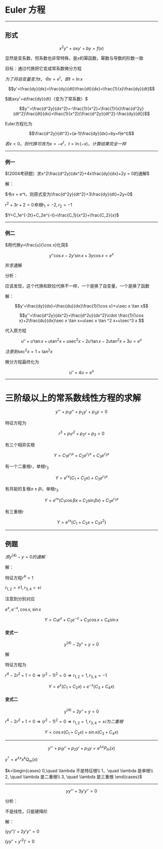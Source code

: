 # Euler 方程

---

## 形式

$$x^2y''+axy'+by=f(x)$$

显然是变系数，但系数也非常特殊，是x的幂函数，幂数与导数的阶数一致

目标：通过代换把它变成常系数微分方程

$为了将自变量变为t，令x=e^t，即t = \ln x$

$$y'=\frac{dy}{dx}=\frac{dy}{dt}\frac{dt}{dx}=\frac{1}{x}\frac{dy}{dt}$$

$故axy'=a\frac{dy}{dt}（变为了常系数）$

$$y''=\frac{d^2y}{dx^2}=-\frac{1}{x^2}+\frac{1}{x}\frac{d^2y}{dt^2}\frac{dt}{dx}=\frac{1}{x^2}(\frac{d^2y}{dt^2}-\frac{dy}{dt})$$

Euler方程化为

$$\frac{d^2y}{dt^2}+(a-1)\frac{dy}{dx}+by=f(e^t)$$

$若x<0，则代换可改为x=-e^t，t=\ln (-x)，计算结果完全一样$

---

### 例一

$(2004考研题）求x^2\frac{d^2y}{dx^2}+4x\frac{dy}{dx}+2y = 0的通解$

解：

$令x = e^t，则原式变为\frac{d^2y}{dt^2}+3\frac{dy}{dt}+2y=0$

$r^2+3r+2=0有根r_1=-2,r_2=-1$

$Y=C_1e^{-2t}+C_2e^{-t}=\frac{C_1}{x^2}+\frac{C_2}{x}$

---

### 例二

$用代换y=\frac{u}{\cos x}化简$

$$y''\cos x - 2y' \sin x +3y\cos x=e^x$$

并求通解

分析：

应该发现，这个代换和欧拉代换不一样，一个是换了自变量，一个是换了函数

解：

$$y'=\frac{dy}{dx}=\frac{du}{dx}\frac{1}{\cos x}+u\sec x \tan x$$

$$y''=\frac{d^2y}{dx^2}=\frac{d^2u}{dx^2}\cdot \frac{1}{\cos x}+2\frac{du}{dx}\sec x \tan x+u\sec x \tan ^2 x+u\sec^3 x $$

代入原方程

$$u''+u'\tan x +u\tan^2 x+u\sec^2x-2u'\tan x-2u\tan ^2x+3u=e^x$$

$注意到\sec^2 x= 1+\tan ^2x$

微分方程最终化为

$$u''+4u=e^x$$

---

# 三阶级以上的常系数线性方程的求解

$$y'''+p_1y''+p_2y'+p_3y=0$$

特征方程为

$$r^3+p_1r^2+p_2r+p_3=0$$

有三个相异实根

$$Y=C_1e^{r_1x}+C_2e^{r_2x}+C_3e^{r_3x}$$

有一个二重根r，单根$r_3$

$$Y=e^{rx}(C_1+C_2x)+C_3e^{r_3x}$$

有共轭的复根$\alpha \pm \beta i$，单根$r_3$

$$Y=e^{rx}(C_1\cos \beta x+C_2\sin \beta x)+C_3e^{r_3x}$$

有三重根r

$$Y=e^{rx}(C_1+C_2x+C_3x^2)$$

---

## 例题

$求y^{(4)}-y=0的通解$

解：

特征方程$r^4=1$

$r_{1,2}=\pm 1,r_{3,4}=\pm i$

注意到分别对应

$e^x,e^{-x},\cos x,\sin x$

$$Y=C_1e^x+C_2e^{-x}+C_3\cos x+C_4\sin x$$

#### 变式一

$$y^{(4)}-2y''+y=0$$

解

特征方程为

$r^4-2r^2+1=0\Rightarrow (r^2-1)^2=0\Rightarrow r_{1,2}=1,r_{3,4}=-1$

$$Y=e^x(C_1+C_2x)+e^{-x}(C_3+C_4x)$$

#### 变式二

$$y^{(4)}+2y''+y=0$$

$r^4-2r^2+1=0\Rightarrow (r^2-1)^2=0\Rightarrow r_{1,2}=1,r_{3,4}=\pm i为二重根$

$$Y=\cos x(C_1+C_2x)+\sin x(C_3+C_4x)$$

---

$$y'''+p_1y''+p_2y'+p_3y=e^{\lambda x}P_m(x)$$

$y^*=e^{\lambda x}x^kQ_m(x)$

$k=\begin{cases}
0,\quad  \lambda 不是特征根\\
1，\quad \lambda 是单根\\
2, \quad \lambda 是二重根\\
3, \quad \lambda 是三重根
\end{cases}$

---

$$yy'''+3y'y''=0$$

分析：

不是线性，只能硬降阶

解：

$(yy'')'+2y'y''=0$

$(yy''+y'^2)' = 0$